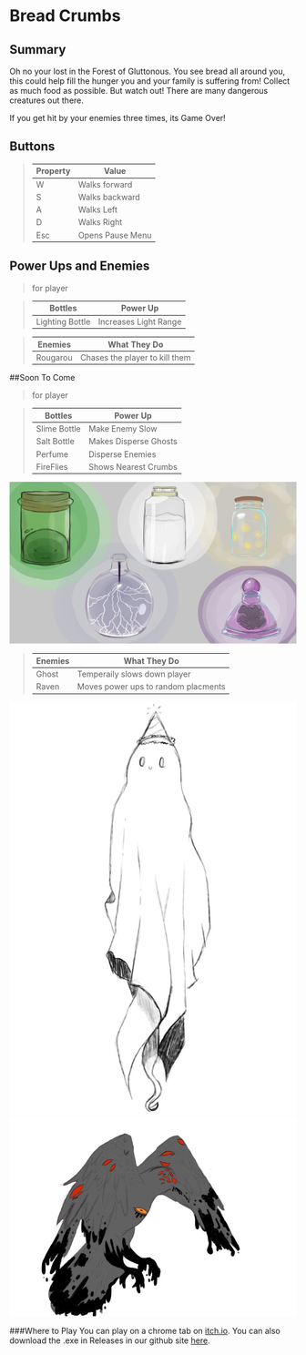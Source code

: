 # Bread Crumbs

## Summary
Oh no your lost in the Forest of Gluttonous. You see bread all around you, this could help fill the hunger you and your family is suffering from! 
Collect as much food as possible. But watch out! There are  many dangerous creatures out there. 

If you get hit by your enemies three times, its Game Over! 

## Buttons
> **Property**  | **Value**
> ---------------|--------------------------------
> W            | Walks forward
> S             | Walks backward
> A             | Walks Left
> D             | Walks Right
>Esc          | Opens Pause Menu

## Power Ups and Enemies

>for player

> **Bottles**  | **Power Up**
> -------------------------|--------------------------------
> Lighting Bottle | Increases Light Range

> **Enemies**  | **What They Do**
> -------------------------|--------------------------------
> Rougarou | Chases the player to kill them

##Soon To Come

>for player

> **Bottles**  | **Power Up**
> -------------------------|--------------------------------
> Slime Bottle | Make Enemy Slow
> Salt Bottle | Makes Disperse Ghosts
> Perfume | Disperse Enemies
> FireFlies | Shows Nearest Crumbs

![Power Ups Design](Images/PowerUps.png)

> **Enemies**  | **What They Do**
> -------------------------|--------------------------------
> Ghost | Temperaily slows down player
> Raven | Moves power ups to random placments

![Ghost Design](Images/Ghost.jpg)
![Raven Design](Images/Raven.jpg)

###Where to Play
You can play on a chrome tab on [itch.io][itchio].
You can also download the .exe in Releases in our github site [here][github.exe].

[itchio]:https://itch.io/
[github.exe]:https://github.com/NicholasPhJordan/BreadCrumbs/releases